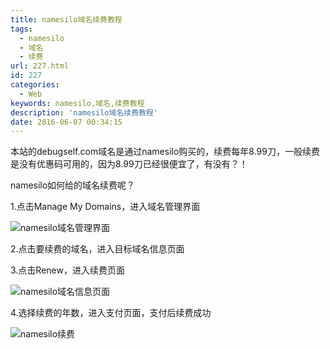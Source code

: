 ```yaml
---
title: namesilo域名续费教程
tags:
  - namesilo
  - 域名
  - 续费
url: 227.html
id: 227
categories:
  - Web
keywords: namesilo,域名,续费教程
description: 'namesilo域名续费教程'
date: 2016-06-07 00:34:15
---
```


本站的debugself.com域名是通过namesilo购买的，续费每年8.99刀，一般续费是没有优惠码可用的，因为8.99刀已经很便宜了，有没有？！

namesilo如何给的域名续费呢？

1.点击Manage My Domains，进入域名管理界面

![namesilo域名管理界面](/images/wp/1528302320108882.png "1528302320108882.png")

2.点击要续费的域名，进入目标域名信息页面

3.点击Renew，进入续费页面

![namesilo域名信息页面](/images/wp/1528302388138703.png "1528302388138703.png")

4.选择续费的年数，进入支付页面，支付后续费成功

![namesilo续费](/images/wp/1528302409100194.png "1528302409100194.png")